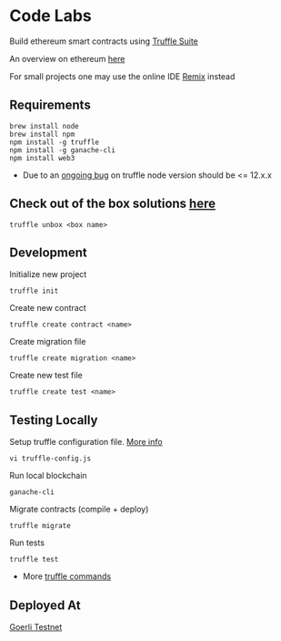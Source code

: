# Code Labs

Build ethereum smart contracts using [Truffle Suite](https://www.trufflesuite.com/)

An overview on ethereum [here](https://www.trufflesuite.com/tutorials/ethereum-overview)

For small projects one may use the online IDE [Remix](https://remix.ethereum.org/) instead

Requirements
----------
    brew install node
    brew install npm
    npm install -g truffle
    npm install -g ganache-cli
    npm install web3

- Due to an [ongoing bug](https://github.com/trufflesuite/ganache-cli/issues/732) on truffle node version should be <= 12.x.x

Check out of the box solutions [here](https://www.trufflesuite.com/boxes)
----------

    truffle unbox <box name>

Development
----------
Initialize new project

    truffle init

Create new contract

    truffle create contract <name>

Create migration file

    truffle create migration <name>

Create new test file

    truffle create test <name>

Testing Locally
----------
Setup truffle configuration file. [More info](http://truffleframework.com/docs/advanced/configuration)

    vi truffle-config.js

Run local blockchain
    
    ganache-cli

Migrate contracts (compile + deploy)

    truffle migrate

Run tests

    truffle test

- More [truffle commands](https://www.trufflesuite.com/docs/truffle/reference/truffle-commands)

Deployed At
----------

[Goerli Testnet](https://goerli.etherscan.io/address/0x087D6273310CD4c12F914E25392Cec3fe90fb687)
